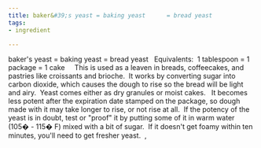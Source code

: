```yaml
---
title: baker&#39;s yeast = baking yeast      = bread yeast
tags:
- ingredient

---
```

baker's yeast = baking yeast = bread yeast   Equivalents:  1 tablespoon = 1 package = 1 cake     This is used as a leaven in breads, coffeecakes, and pastries like croissants and brioche.  It works by converting sugar into carbon dioxide, which causes the dough to rise so the bread will be light and airy.  Yeast comes either as dry granules or moist cakes.   It becomes less potent after the expiration date stamped on the package, so dough made with it may take longer to rise, or not rise at all.  If the potency of the yeast is in doubt, test or "proof" it by putting some of it in warm water (105� - 115� F) mixed with a bit of sugar.  If it doesn't get foamy within ten minutes, you'll need to get fresher yeast.  ,
